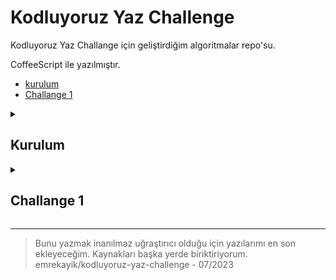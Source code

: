 # Kodluyoruz Yaz Challenge

Kodluyoruz Yaz Challange için geliştirdiğim algoritmalar repo'su.

CoffeeScript ile yazılmıştır.

- [kurulum](#kurulum)
- [Challange 1](#challange-1)


<details>
<summary>

## Kurulum

</summary>

```bash
git clone https://github.com/emrekayik/kodluyoruz-yaz-challenge.git
cd kodluyoruz-yaz-challenge
npm install
```
sonra her hafta için ayrı ayrı çalıştırabilirsiniz.
örneğin challange-1'deki easy algoritmasını çalıştırmak için:
```bash
cd challange-1
../node_modules/.bin/coffee -c -o output/ src/
node .\output\easy.js
```
</details>


<details>
<summary>

## Challange 1

</summary>

#### [Easy](/challange-1/src/easy.coffee): Kullanıcının doğum tarihini alarak kaç yaşında olduğunu bulan bir algoritma
Kaynaklar:
- [javascript.info/date](https://javascript.info/date)

#### [Medium](/challange-1/src/medium.coffee): Kullanıcıdan bir metin alacağız ve  bu metnin içindeki en çok tekrar eden harfi bulmalı ve kaç kere tekrar ettiğini göstermeli.
Kaynaklar:
- [javascript.info/string](https://javascript.info/string)

#### [Hard](/challange-1/src/hard.coffee): Kullanıcıdan bir metin alacağız ve bu metindeki kelimeleri bir diziye atacağız. Daha sonra bu kelimeleri tekrar etme sayılarına göre sıralayacağız. En çok tekrar eden kelimeden en az tekrar eden kelimeye doğru sıralanmış bir dizi döndüreceğiz.
Kaynaklar:
- [javascript.info/array](https://javascript.info/array)
</details>

---
> Bunu yazmak inanılmaz uğraştırıcı olduğu için yazılarımı en son ekleyeceğim. Kaynakları başka yerde biriktiriyorum.
emrekayik/kodluyoruz-yaz-challenge - 07/2023